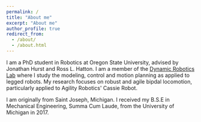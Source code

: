 ```yaml
---
permalink: /
title: "About me"
excerpt: "About me"
author_profile: true
redirect_from: 
  - /about/
  - /about.html
---
```


I am a PhD student in Robotics at Oregon State University, advised by Jonathan Hurst and Ross L. Hatton. I am a member of the [Dynamic Robotics Lab](https://mime.oregonstate.edu/research/drl/) where I study the modeling, control and motion planning as applied to legged robots. My research focuses on robust and agile bipdal locomotion, particularly applied to Agility Robotics' Cassie Robot.

I am originally from Saint Joseph, Michigan. I received my B.S.E in Mechanical Engineering, Summa Cum Laude, from the University of Michigan in 2017.